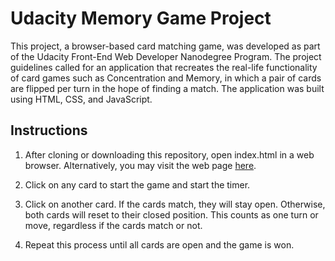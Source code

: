 # Udacity Memory Game Project

This project, a browser-based card matching game, was developed as part of the Udacity Front-End Web Developer Nanodegree Program. The project guidelines called for an application that recreates the real-life functionality of card games such as Concentration and Memory, in which a pair of cards are flipped per turn in the hope of finding a match. The application was built using HTML, CSS, and JavaScript.

## Instructions

1. After cloning or downloading this repository, open index.html in a web browser. Alternatively, you may visit the web page [here](https://abequinonez.github.io/udacity-memory-game).

2. Click on any card to start the game and start the timer.

3. Click on another card. If the cards match, they will stay open. Otherwise, both cards will reset to their closed position. This counts as one turn or move, regardless if the cards match or not.

4. Repeat this process until all cards are open and the game is won.
